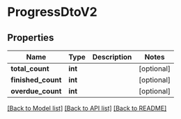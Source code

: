 # ProgressDtoV2

## Properties
Name | Type | Description | Notes
------------ | ------------- | ------------- | -------------
**total_count** | **int** |  | [optional] 
**finished_count** | **int** |  | [optional] 
**overdue_count** | **int** |  | [optional] 

[[Back to Model list]](../README.md#documentation-for-models) [[Back to API list]](../README.md#documentation-for-api-endpoints) [[Back to README]](../README.md)

